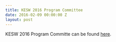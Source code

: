 ```yaml
---
title: KESW 2016 Program Committee
date: 2016-02-09 00:00:00 Z
layout: post
---
```


<p class="text-justify">KESW 2016 Program Committe can be found <a href="{{ site.url }}/organization">here</a>.</p>
